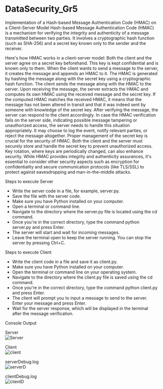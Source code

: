 # DataSecurity_Gr5
Implementation of a Hash-based Message Authentication Code (HMAC) on a Client-Server Model
Hash-based Message Authentication Code (HMAC) is a mechanism for verifying the integrity and authenticity of a message transmitted between two parties. It involves a cryptographic hash function (such as SHA-256) and a secret key known only to the sender and the receiver.

Here's how HMAC works in a client-server model:
 Both the client and the server agree on a secret key beforehand. This key is kept confidential and is known only to them.
 When the client wants to send a message to the server, it creates the message and appends an HMAC to it. The HMAC is generated by hashing the message along with the secret key using a cryptographic hash function.
 The client sends the message along with the HMAC to the server.
 Upon receiving the message, the server extracts the HMAC and computes its own HMAC using the received message and the secret key. If the computed HMAC matches the received HMAC, it means that the message has not been altered in transit and that it was indeed sent by someone with knowledge of the secret key.
 After verifying the message, the server can respond to the client accordingly.
 In case the HMAC verification fails on the server side, indicating possible message tampering or unauthorized access, the server needs to handle this situation appropriately. It may choose to log the event, notify relevant parties, or reject the message altogether.
 Proper management of the secret key is crucial for the security of HMAC. Both the client and the server must securely store and handle the secret key to prevent unauthorized access. Key rotation, where keys are periodically changed, can also enhance security.
 While HMAC provides integrity and authenticity assurances, it's essential to consider other security aspects such as encryption for confidentiality and secure communication protocols (like TLS/SSL) to protect against eavesdropping and man-in-the-middle attacks.

Steps to execute Server<br>

 - Write the server code in a file, for example, server.py.<br>
 - Save the file with the server code.<br>
 - Make sure you have Python installed on your computer.<br>
 - Open a terminal or command line.<br>
 - Navigate to the directory where the server.py file is located using the cd command.<br>
 - Once you're in the correct directory, type the command python server.py and press Enter.<br>
 - The server will start and wait for incoming messages.<br>
 - Leave the terminal open to keep the server running. You can stop the server by pressing Ctrl+C.<br>

Steps to execute Client<br>
 - Write the client code in a file and save it as client.py.<br>
 - Make sure you have Python installed on your computer.<br>
 - Open the terminal or command line on your operating system.<br>
 - Navigate to the directory where the client.py file is saved using the cd command.<br>
 - Once you're in the correct directory, type the command python client.py and press Enter.<br>
 - The client will prompt you to input a message to send to the server. Enter your message and press Enter.<br>
 - Wait for the server response, which will be displayed in the terminal after the message verification.<br>

 Console Output<br>
 
 Server<br>
![Server](https://github.com/ffjolla/DataSecurity_Gr5/assets/154750535/ccda7cb3-1ca3-401a-b86e-c8719e522465)

Client<br>
 ![client](https://github.com/ffjolla/DataSecurity_Gr5/assets/154750535/03487a0c-4f3d-4494-89e1-dc0a7d4a66ab)

serverDebug.log<br>
 ![serverD](https://github.com/ffjolla/DataSecurity_Gr5/assets/154750535/0650557f-94ae-40cf-93ce-f11c65ef0453)
 
clientDebug.log<br>
![clientD](https://github.com/ffjolla/DataSecurity_Gr5/assets/154750535/16079bde-b4b7-47b8-84ce-7e9f7a431446)




